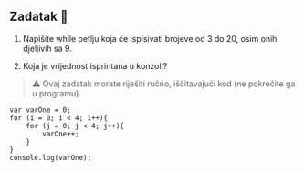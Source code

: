 ## Zadatak 📝

1. Napišite while petlju koja će ispisivati brojeve od 3 do 20, osim onih djeljivih sa 9.

2. Koja je vrijednost isprintana u konzoli?

> ⚠️ Ovaj zadatak morate riješiti ručno, iščitavajući kod (ne pokrečite ga u programu)

```
var varOne = 0;
for (i = 0; i < 4; i++){
    for (j = 0; j < 4; j++){
        varOne++;
    }
}
console.log(varOne);
```